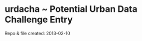 urdacha ~ Potential Urban Data Challenge Entry
==============================================

Repo & file created: 2013-02-10